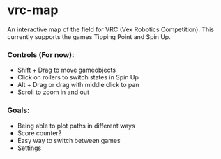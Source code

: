 # vrc-map
An interactive map of the field for VRC (Vex Robotics Competition). This currently supports the games Tipping Point and Spin Up.

### Controls (For now):
* Shift + Drag to move gameobjects
* Click on rollers to switch states in Spin Up
* Alt + Drag or drag with middle click to pan
* Scroll to zoom in and out

### Goals:
* Being able to plot paths in different ways
* Score counter?
* Easy way to switch between games
* Settings
